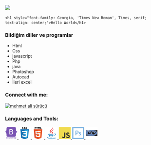 <img src="https://images.pexels.com/photos/270348/pexels-photo-270348.jpeg?cs=srgb&dl=pexels-pixabay-270348.jpg&fm=jpg" >


    <h1 style="font-family: Georgia, 'Times New Roman', Times, serif; text-align: center;">Hello World</h1>

<h3>Bildiğim diller ve programlar</h3>

<ul style="list-style: disc;">

  <li><i class="fa-brands fa-html5"></i>Html</li>
  
  <li><i class="fa-brands fa-css3"></i>Css</li>
  
  <li><i class="fa-brands fa-js"></i>javascript</li>
  
  <li><i class="fa-brands fa-php"></i>Php</li>
  
  <li><i class="fa-brands fa-java"></i>java</li>
  
  <li>Photoshop</li>
  
  <li>Autocad</li>
  
  <li><i class="fa-solid fa-file-excel"></i>İleri excel</li>
  
</ul>

<h3 align="left">Connect with me:</h3>
<p align="left">
<a href="https://linkedin.com/in/mehmet ali sürücü" target="blank"><img align="center" src="https://raw.githubusercontent.com/rahuldkjain/github-profile-readme-generator/master/src/images/icons/Social/linked-in-alt.svg" alt="mehmet ali sürücü" height="30" width="40" /></a>
</p>

<h3 align="left">Languages and Tools:</h3>
<p align="left"> <a href="https://getbootstrap.com" target="_blank" rel="noreferrer"> <img src="https://raw.githubusercontent.com/devicons/devicon/master/icons/bootstrap/bootstrap-plain-wordmark.svg" alt="bootstrap" width="40" height="40"/> </a> <a href="https://www.w3schools.com/css/" target="_blank" rel="noreferrer"> <img src="https://raw.githubusercontent.com/devicons/devicon/master/icons/css3/css3-original-wordmark.svg" alt="css3" width="40" height="40"/> </a> <a href="https://www.w3.org/html/" target="_blank" rel="noreferrer"> <img src="https://raw.githubusercontent.com/devicons/devicon/master/icons/html5/html5-original-wordmark.svg" alt="html5" width="40" height="40"/> </a> <a href="https://www.java.com" target="_blank" rel="noreferrer"> <img src="https://raw.githubusercontent.com/devicons/devicon/master/icons/java/java-original.svg" alt="java" width="40" height="40"/> </a> <a href="https://developer.mozilla.org/en-US/docs/Web/JavaScript" target="_blank" rel="noreferrer"> <img src="https://raw.githubusercontent.com/devicons/devicon/master/icons/javascript/javascript-original.svg" alt="javascript" width="40" height="40"/> </a> <a href="https://www.photoshop.com/en" target="_blank" rel="noreferrer"> <img src="https://raw.githubusercontent.com/devicons/devicon/master/icons/photoshop/photoshop-line.svg" alt="photoshop" width="40" height="40"/> </a> <a href="https://www.php.net" target="_blank" rel="noreferrer"> <img src="https://raw.githubusercontent.com/devicons/devicon/master/icons/php/php-original.svg" alt="php" width="40" height="40"/> </a> </p>
